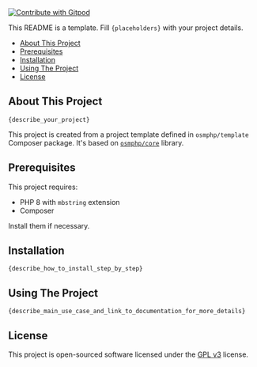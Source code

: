 <a href="https://gitpod.io/#https://github.com/osmianski/project1">
  <img
    src="https://img.shields.io/badge/Contribute%20with-Gitpod-908a85?logo=gitpod"
    alt="Contribute with Gitpod"
  />
</a>

This README is a template. Fill `{placeholders}` with your project details.

* [About This Project](#about-this-project) 
* [Prerequisites](#prerequisites) 
* [Installation](#installation) 
* [Using The Project](#using-the-project)
* [License](#license)

## About This Project

`{describe_your_project}`

This project is created from a project template defined in `osmphp/template` 
Composer package. It's based on [`osmphp/core`](https://osmphp.com/docs/core/v0.5.html) library.

## Prerequisites

This project requires:

* PHP 8 with `mbstring` extension
* Composer

Install them if necessary.

## Installation

`{describe_how_to_install_step_by_step}`

## Using The Project

`{describe_main_use_case_and_link_to_documentation_for_more_details}`

## License

This project is open-sourced software licensed under the [GPL v3](LICENSE) license.

